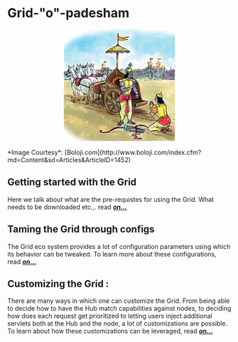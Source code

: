 # Grid-"o"-padesham
<p align="center"> 
<img src='./images/banner.jpg'>
</p>
*Image Courtesy*: [Boloji.com](http://www.boloji.com/index.cfm?md=Content&sd=Articles&ArticleID=1452)

## Getting started with the Grid
Here we talk about what are the pre-requistes for using the Grid. What needs to be downloaded etc.,. read [**_on..._**](./GETTING_STARTED.md)

## Taming the Grid through configs
The Grid eco system provides a lot of configuration parameters using which its behavior can be tweaked. To learn more about these configurations, read [**_on..._**](./CONFIGURATION.md)

## Customizing the Grid :
There are many ways in which one can customize the Grid. From being able to decide how to have the Hub match capabilities against nodes, to deciding how does each request get prioritized to letting users inject additional servlets both at the Hub and the node, a lot of customizations are possible. To learn about how these customizations can be leveraged, read [**_on..._**](./CUSTOMIZE_GRID.md)
